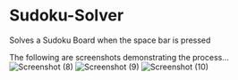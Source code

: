 # Sudoku-Solver
Solves a Sudoku Board when the space bar is pressed

The following are screenshots demonstrating the process...
![Screenshot (8)](https://user-images.githubusercontent.com/60780797/216136284-75c380c2-c891-478a-8fac-35b4d03f1a3b.png)
![Screenshot (9)](https://user-images.githubusercontent.com/60780797/216136307-68fd1dc2-ed29-4c76-92bd-20e546f274cd.png)
![Screenshot (10)](https://user-images.githubusercontent.com/60780797/216136340-ce121aea-83ae-4a73-8f58-435457845dd3.png)
